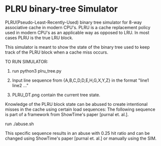 # PLRU binary-tree Simulator

PLRU(Pseudo-Least-Recently-Used) binary tree simulator for 8-way associative cache in modern CPU's.
PLRU is a cache replacement policy used in modern CPU's as an applicable way as opposed to LRU.
In most cases PLRU is the true LRU block.

This simulator is meant to show the state of the binary tree used to keep track of the PLRU block when a cache miss occurs.

TO RUN SIMULATOR:

1. run 
    python3 plru_tree.py
    
2. Input line sequence from {A,B,C,D,D,E,H,G,X,Y,Z} in the format "line1 line2 ..."

3. PLRU_DT.png contain the current tree state.

Knowledge of the PLRU block state can be abused to create intentional misses in the cache using certain load sequences:
The following sequence is part of a framework from ShowTime's paper [purnal et. al.].

run
  ./abuse.sh 
  
This specific sequence results in an abuse with 0.25 hit ratio and can be changed using ShowTime's paper [purnal et. al.] or manually using the SIM.
